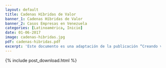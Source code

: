 ```yaml
---
layout: default
title: Cadenas Híbridas de Valor
banner_1: Cadenas Híbridas de Valor
banner_2: Casos Empresas en Venezuela
categories: [Latinoamérica, Inicio]
date: 01-06-2017
image: cadenas-hibridas.jpg
pdf: cadenas-hibridas.pdf
excerpt: 'Este documento es una adaptación de la publicación “Creando valor sostenible: Compromiso y responsabilidad social de la empresa privada en Venezuela” realizado por Mireya Vargas L. y publicado por Alianza Social de VenAmCham. Enero 2007'
---
```


{% include post_download.html %}